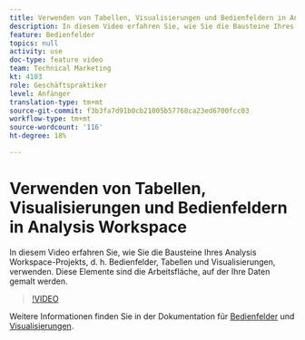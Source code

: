 ```yaml
---
title: Verwenden von Tabellen, Visualisierungen und Bedienfeldern in Analysis Workspace
description: In diesem Video erfahren Sie, wie Sie die Bausteine Ihres Analysis Workspace-Projekts, d. h. Bedienfelder, Tabellen und Visualisierungen, verwenden. Diese Elemente sind die Arbeitsfläche, auf der Ihre Daten gemalt werden.
feature: Bedienfelder
topics: null
activity: use
doc-type: feature video
team: Technical Marketing
kt: 4103
role: Geschäftspraktiker
level: Anfänger
translation-type: tm+mt
source-git-commit: f3b3fa7d91b0cb21005b57768ca23ed6700fcc03
workflow-type: tm+mt
source-wordcount: '116'
ht-degree: 18%

---
```



# Verwenden von Tabellen, Visualisierungen und Bedienfeldern in Analysis Workspace

In diesem Video erfahren Sie, wie Sie die Bausteine Ihres Analysis Workspace-Projekts, d. h. Bedienfelder, Tabellen und Visualisierungen, verwenden. Diese Elemente sind die Arbeitsfläche, auf der Ihre Daten gemalt werden.

>[!VIDEO](https://video.tv.adobe.com/v/30369/?quality=12)

Weitere Informationen finden Sie in der Dokumentation für [Bedienfelder](https://experienceleague.adobe.com/docs/analytics/analyze/analysis-workspace/panels/panels.html?lang=de-DE) und [Visualisierungen](https://docs.adobe.com/content/help/de-DE/analytics/analyze/analysis-workspace/visualizations/freeform-analysis-visualizations.html).
